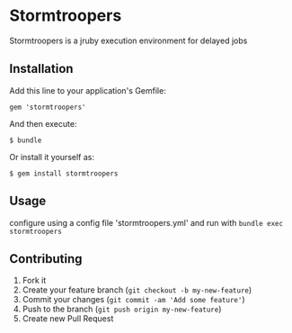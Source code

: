 # Stormtroopers

Stormtroopers is a jruby execution environment for delayed jobs 

## Installation

Add this line to your application's Gemfile:

    gem 'stormtroopers'

And then execute:

    $ bundle

Or install it yourself as:

    $ gem install stormtroopers

## Usage

configure using a config file 'stormtroopers.yml' and run with `bundle exec stormtroopers`

## Contributing

1. Fork it
2. Create your feature branch (`git checkout -b my-new-feature`)
3. Commit your changes (`git commit -am 'Add some feature'`)
4. Push to the branch (`git push origin my-new-feature`)
5. Create new Pull Request
